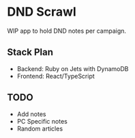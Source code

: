 # DND Scrawl

WIP app to hold DND notes per campaign.

## Stack Plan

- Backend: Ruby on Jets with DynamoDB
- Frontend: React/TypeScript

## TODO

- Add notes
- PC Specific notes
- Random articles
